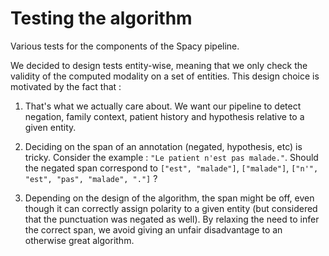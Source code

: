 # Testing the algorithm

Various tests for the components of the Spacy pipeline.

We decided to design tests entity-wise, meaning that we only check the validity
of the computed modality on a set of entities. This design choice is motivated by
the fact that :

1. That's what we actually care about. We want our pipeline to detect negation,
   family context, patient history and hypothesis relative to a given entity.

2. Deciding on the span of an annotation (negated, hypothesis, etc) is tricky.
   Consider the example : `"Le patient n'est pas malade."`. Should the negated span
   correspond to `["est", "malade"]`, `["malade"]`, `["n'", "est", "pas", "malade", "."]` ?

3. Depending on the design of the algorithm, the span might be off, even though it
   can correctly assign polarity to a given entity (but considered that the punctuation
   was negated as well).
   By relaxing the need to infer the correct span, we avoid giving an unfair disadvantage
   to an otherwise great algorithm.
